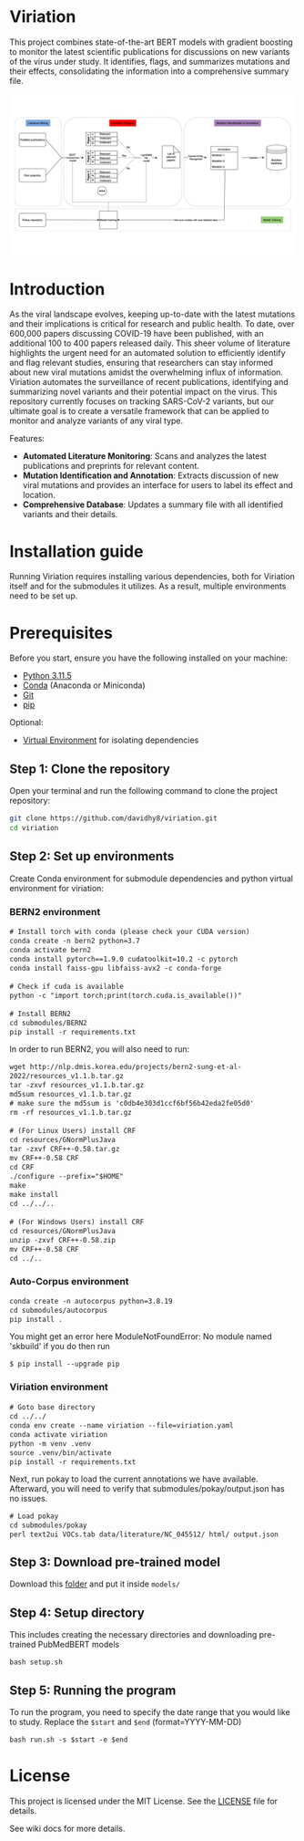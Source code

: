 # Viriation
This project combines state-of-the-art BERT models with gradient boosting to monitor the latest scientific publications for discussions on new variants of the virus under study. It identifies, flags, and summarizes mutations and their effects, consolidating the information into a comprehensive summary file.

![Pipeline overview](https://github.com/davidhy8/viriation/blob/28d73824401848c8718c8d8adba4e66a2d9f1de3/pipeline.jpg)

# Introduction 
As the viral landscape evolves, keeping up-to-date with the latest mutations and their implications is critical for research and public health. To date, over 600,000 papers discussing COVID-19 have been published, with an additional 100 to 400 papers released daily. This sheer volume of literature highlights the urgent need for an automated solution to efficiently identify and flag relevant studies, ensuring that researchers can stay informed about new viral mutations amidst the overwhelming influx of information. Viriation automates the surveillance of recent publications, identifying and summarizing novel variants and their potential impact on the virus. This repository currently focuses on tracking SARS-CoV-2 variants, but our ultimate goal is to create a versatile framework that can be applied to monitor and analyze variants of any viral type.

Features:
- **Automated Literature Monitoring**: Scans and analyzes the latest publications and preprints for relevant content. 
- **Mutation Identification and Annotation**: Extracts discussion of new viral mutations and provides an interface for users to label its effect and location. 
- **Comprehensive Database**: Updates a summary file with all identified variants and their details.

# Installation guide
Running Viriation requires installing various dependencies, both for Viriation itself and for the submodules it utilizes. As a result, multiple environments need to be set up.

# Prerequisites
Before you start, ensure you have the following installed on your machine:
- [Python 3.11.5](https://www.python.org/downloads/)
- [Conda](https://docs.conda.io/projects/conda/en/latest/user-guide/install/index.html) (Anaconda or Miniconda)
- [Git](https://git-scm.com/downloads)
- [pip](https://pip.pypa.io/en/stable/installation/)
  
Optional:
- [Virtual Environment](https://docs.python.org/3/library/venv.html) for isolating dependencies

## Step 1: Clone the repository
Open your terminal and run the following command to clone the project repository:
```bash
git clone https://github.com/davidhy8/viriation.git
cd viriation
```

## Step 2: Set up environments
Create Conda environment for submodule dependencies and python virtual environment for viriation:

### BERN2 environment
```
# Install torch with conda (please check your CUDA version)
conda create -n bern2 python=3.7
conda activate bern2
conda install pytorch==1.9.0 cudatoolkit=10.2 -c pytorch
conda install faiss-gpu libfaiss-avx2 -c conda-forge

# Check if cuda is available
python -c "import torch;print(torch.cuda.is_available())"

# Install BERN2
cd submodules/BERN2
pip install -r requirements.txt
```

In order to run BERN2, you will also need to run:
```
wget http://nlp.dmis.korea.edu/projects/bern2-sung-et-al-2022/resources_v1.1.b.tar.gz
tar -zxvf resources_v1.1.b.tar.gz
md5sum resources_v1.1.b.tar.gz
# make sure the md5sum is 'c0db4e303d1ccf6bf56b42eda2fe05d0'
rm -rf resources_v1.1.b.tar.gz

# (For Linux Users) install CRF 
cd resources/GNormPlusJava
tar -zxvf CRF++-0.58.tar.gz
mv CRF++-0.58 CRF
cd CRF
./configure --prefix="$HOME"
make
make install
cd ../../..

# (For Windows Users) install CRF 
cd resources/GNormPlusJava
unzip -zxvf CRF++-0.58.zip
mv CRF++-0.58 CRF
cd ../..
```

### Auto-Corpus environment
```
conda create -n autocorpus python=3.8.19
cd submodules/autocorpus
pip install .
```
You might get an error here ModuleNotFoundError: No module named 'skbuild' if you do then run
```
$ pip install --upgrade pip
```

### Viriation environment
```
# Goto base directory
cd ../../
conda env create --name viriation --file=viriation.yaml
conda activate viriation
python -m venv .venv
source .venv/bin/activate
pip install -r requirements.txt
```
Next, run pokay to load the current annotations we have available. Afterward, you will need to verify that submodules/pokay/output.json has no issues.
```
# Load pokay
cd submodules/pokay
perl text2ui VOCs.tab data/literature/NC_045512/ html/ output.json
```

## Step 3: Download pre-trained model
Download this [folder](https://drive.google.com/drive/folders/1qW7AAjQoAgopW4FVELnfDyCa_Y9Olv7l?usp=sharing) and put it inside `models/`

## Step 4: Setup directory
This includes creating the necessary directories and downloading pre-trained PubMedBERT models
```
bash setup.sh
```

## Step 5: Running the program
To run the program, you need to specify the date range that you would like to study. Replace the `$start` and `$end` (format=YYYY-MM-DD)
```
bash run.sh -s $start -e $end
```

# License 
This project is licensed under the MIT License. See the [LICENSE](LICENSE) file for details.

See wiki docs for more details.